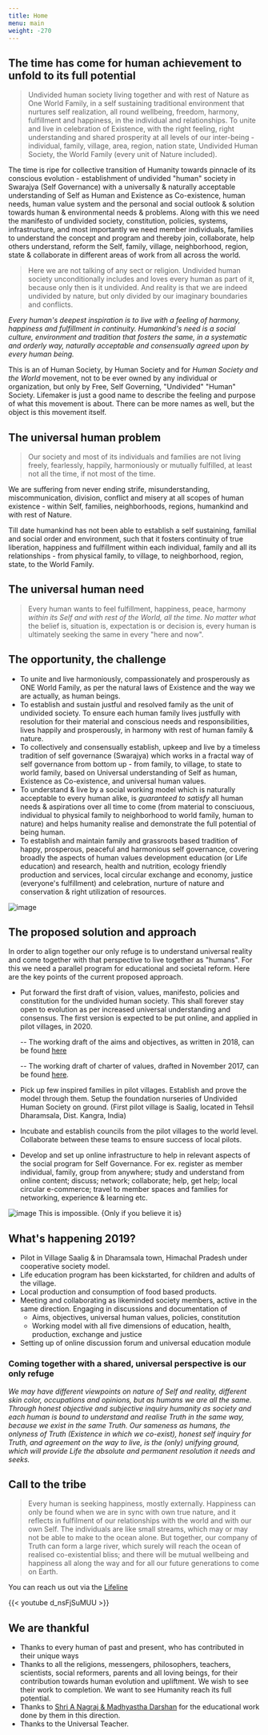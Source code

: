 ```yaml
---
title: Home
menu: main
weight: -270
---
```


## The time has come for human achievement to unfold to its full potential

> Undivided human society living together and with rest of Nature as One World Family, in a self sustaining traditional environment that nurtures self realization, all round wellbeing, freedom, harmony, fulfillment and happiness, in the individual and relationships. To unite and live in celebration of Existence, with the right feeling, right understanding and shared prosperity at all levels of our inter-being - individual, family, village, area, region, nation state, Undivided Human Society, the World Family (every unit of Nature included).

The time is ripe for collective transition of Humanity towards pinnacle of its conscious evolution - establishment of undivided "human" society in Swarajya (Self Governance) with a universally & naturally acceptable understanding of Self as Human and Existence as Co-existence, human needs, human value system and the personal and social outlook & solution towards human & environmental needs & problems. Along with this we need the manifesto of undivided society, constitution, policies, systems, infrastructure, and most importantly we need member individuals, families to understand the concept and program and thereby join, collaborate, help others understand, reform the Self, family, village, neighborhood, region, state & collaborate in different areas of work from all across the world. 

> Here we are not talking of any sect or religion. Undivided human society unconditionally includes and loves every human as part of it, because only then is it undivided. And reality is that we are indeed undivided by nature, but only divided by our imaginary boundaries and conflicts. 

_Every human's deepest inspiration is to live with a feeling of harmony, happiness and fulfillment in continuity. Humankind's need is a social culture, environment and tradition that fosters the same, in a systematic and orderly way, naturally acceptable and consensually agreed upon by every human being._

This is an of Human Society, by Human Society and for _Human Society and the World_ movement, not to be ever owned by any individual or organization, but only by Free, Self Governing, "Undivided" "Human" Society. Lifemaker is just a good name to describe the feeling and purpose of what this movement is about. There can be more names as well, but the object is this movement itself.

## The universal human problem


> Our society and most of its individuals and families are not living freely, fearlessly, happily, harmoniously or mutually fulfilled, at least not all the time, if not most of the time. 

We are suffering from never ending strife, misunderstanding, miscommunication, division, conflict and misery at all scopes of human existence - within Self, families, neighborhoods, regions, humankind and with rest of Nature. 

Till date humankind has not been able to establish a self sustaining, familial and social order and environment, such that it fosters continuity of true liberation, happiness and fulfillment within each individual, family and all its relationships - from physical family, to village, to neighborhood, region, state, to the World Family.


## The universal human need

> Every human wants to feel fulfillment, happiness, peace, harmony _within its Self and with rest of the World, all the time_. _No matter what_ the belief is, situation is, expectation is or decision is, every human is ultimately seeking the same in every "here and now".

## The opportunity, the challenge

* To unite and live harmoniously, compassionately and prosperously as ONE World Family, as per the natural laws of Existence and the way we are actually, as human beings.
*  To establish and sustain justful and resolved family as the unit of undivided society. To ensure each human family lives justfully with resolution for their material and conscious needs and responsibilities, lives happily and prosperously, in harmony with rest of human family & nature.
* To collectively and consensually establish, upkeep and live by a timeless tradition of self governance (Swarajya) which works in a fractal way of self governance from bottom up - from family, to village, to state to world family, based on Universal understanding of Self as human, Existence as Co-existence, and universal human values. 
* To understand & live by a social working model which is naturally acceptable to every human alike, is _guaranteed to satisfy_ all human needs & aspirations over all time to come (from material to consciuous, individual to physical family to neighborhood to world family, human to nature) and helps humanity realise and demonstrate the full potential of being human.
* To establish and maintain family and grassroots based tradition of happy, prosperous, peaceful and harmonious self governance, covering broadly the aspects of human values development education (or Life education) and research, health and nutrition, ecology friendly production and services, local circular exchange and economy, justice (everyone's fulfillment) and celebration, nurture of nature and conservation & right utilization of resources.   

![image](/images/infographicLifemaker.png)

## The proposed solution and approach

In order to align together our only refuge is to understand universal reality and come together with that perspective to live together as "humans". For this we need a parallel program for educational and societal reform. Here are the key points of the current proposed approach. 

- Put forward the first draft of vision, values, manifesto, policies and constitution for the undivided human society. This shall forever stay open to evolution as per increased universal understanding and consensus. The first version is expected to be put online, and applied in pilot villages, in 2020.

  -- The working draft of the aims and objectives, as written in 2018, can be found [here](/https://docs.google.com/document/d/1Tt9Tcn0pMVg1Q-GfvFX9ll8xko-5SuCoumR2UJG-LAw)

  -- The working draft of charter of values, drafted in November 2017, can be found [here](/values).

- Pick up few inspired families in pilot villages. Establish and prove the model through them. Setup the foundation nurseries of Undivided Human Society on ground. (First pilot village is Saalig, located in Tehsil Dharamsala, Dist. Kangra, India)
- Incubate and establish councils from the pilot villages to the world level. Collaborate between these teams to ensure success of local pilots.
- Develop and set up online infrastructure to help in relevant aspects of the social program for Self Governance. For ex. register as member individual, family, group from anywhere; study and understand from online content; discuss; network; collaborate; help, get help; local circular e-commerce; travel to member spaces and families for networking, experience & learning etc.  

![image This is impossible. {Only if you believe it is}](/images/alice/impossible.jpg)

## What's happening 2019?
- Pilot in Village Saalig & in Dharamsala town, Himachal Pradesh under cooperative society model. 
- Life education program has been kickstarted, for children and adults of the village.
- Local production and consumption of food based products.
- Meeting and collaborating as likeminded society members, active in the same direction. Engaging in discussions and documentation of 
  - Aims, objectives, universal human values, policies, constitution
  - Working model with all five dimensions of education, health, production, exchange and justice  
- Setting up of online discussion forum and universal education module

### Coming together with a shared, universal perspective is our only refuge

*We may have different viewpoints on nature of Self and reality, different skin color, occupations and opinions, but as humans we are all the same. Through honest objective and subjective inquiry humanity as society and each human is bound to understand and realise Truth in the same way, because we exist in the same Truth. Our sameness as humans, the onlyness of Truth (Existence in which we co-exist), honest self inquiry for Truth, and agreement on the way to live, is the (only) unifying ground, which will provide Life the absolute and permanent resolution it needs and seeks.* 

## Call to the tribe

> Every human is seeking happiness, mostly externally. Happiness can only be found when we are in sync with own true nature, and it reflects in fulfilment of our relationships with the world and with our own Self. The individuals are like small streams, which may or may not be able to make to the ocean alone. But together, our company of Truth can form a large river, which surely will reach the ocean of realised co-existential bliss; and there will be mutual wellbeing and happiness all along the way and for all our future generations to come on Earth.

You can reach us out via the [Lifeline](/lifeline)

{{< youtube d_nsFjSuMUU >}}

## We are thankful 
  - Thanks to every human of past and present, who has contributed in their unique ways
  - Thanks to all the religions, messengers, philosophers, teachers, scientists, social reformers, parents and all loving beings, for their contribution towards human evolution and upliftment. We wish to see their work to completion. We want to see Humanity reach its full potential. 
  - Thanks to [Shri A Nagraj & Madhyastha Darshan](http://madhyasth-darshan.info/) for the educational work done by them in this direction.
  - Thanks to the Universal Teacher.
